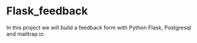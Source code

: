 # Flask_feedback
In this project we will build a feedback form with Python Flask, Postgresql and mailtrap.io

